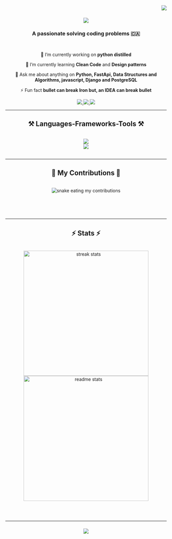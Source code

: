 <img align="right" src="https://visitor-badge.laobi.icu/badge?page_id=idiotcommerce.idiotcommerce" />

<h1 align="center">
    <img src="https://readme-typing-svg.herokuapp.com/?font=Righteous&size=35&center=true&vCenter=true&width=500&height=70&duration=4000&lines=Hi+There!+👋;+I'm+kancharla+srinadh+!;" />
</h1>

<h3 align="center">A passionate solving coding problems 🇨🇦</h3>

<br/>

<div align="center">
 
 🔭 I’m currently working on **python distilled**
 
 🌱 I’m currently learning **Clean Code** and **Design patterns**

 💬 Ask me about anything on **Python, FastApi, Data Structures and Algorithms, javascript, Django and PostgreSQL**

 ⚡ Fun fact **bullet can break Iron but, an IDEA can break bullet** 
 
 </div>

<div align="center"> 
  <a href="mailto:kancharla0001@gmail.com">
    <img src="https://img.shields.io/badge/Gmail-333333?style=for-the-badge&logo=gmail&logoColor=red" />
  </a>
  <a href="https://www.linkedin.com/in/kancharla-srinadh/" target="blank">
    <img src="https://img.shields.io/badge/LinkedIn-0077B5?style=for-the-badge&logo=linkedin&logoColor=white" target="blank" />
  </a>
  <a href="https://github.com/idiotcommerce" target="_blank">
     <img src="https://img.shields.io/badge/Portfolio-FF5722?style=for-the-badge&logo=todoist&logoColor=white" target="blank" /> <!-- sqlite, safari, google-chrome are other good icon options -->
  </a>
</div>

 <hr/>
 
<h2 align="center">⚒️ Languages-Frameworks-Tools ⚒️</h2>
<br/>
<div align="center">
    <img src="https://skillicons.dev/icons?i=python,aws,postgresql,django,fastapi" /><br>
    <img src="https://skillicons.dev/icons?i=github,html,javascript,css,vscode,atom,git" />
</div>

<br/>
<hr/>

<div align="center">
  <h2>🐍 My Contributions 🐍</h2>
  <br>
  <img alt="snake eating my contributions" src="https://raw.githubusercontent.com/idiotcommerce/idiotcommerce/output/github-contribution-grid-snake.svg" />
  
  <br/><br/><br/>
</div>

<hr/>

<h2 align="center">⚡ Stats ⚡</h2>
<br>
<div align=center>
  <img width=390 src="https://streak-stats.demolab.com/?user=idiotcommerce&count_private=true&theme=react&border_radius=10" alt="streak stats"/>
  <img width=390 src="https://github-readme-stats-salesp07.vercel.app/api?username=idiotcommerce&count_private=true&show_icons=true&theme=react&rank_icon=github&border_radius=10" alt="readme stats" />
  <br/>

</div>

<br/><br/>
<hr/>

<h3 align="center">
    <img src="https://readme-typing-svg.herokuapp.com/?font=Righteous&size=25&center=true&vCenter=true&width=500&height=70&duration=4000&lines=Thanks+for+visiting!+✌️;+Shoot+me+a+message+on+Linkedin!;I'm+always+ready+to+learn+:)">
</h3>

<br/>



